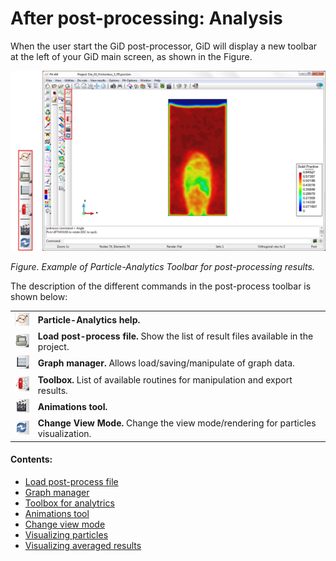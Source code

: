 # After post-processing: Analysis

When the user start the GiD post-processor, GiD will display a new toolbar at the left of your GiD main screen, as shown in the Figure.

![](img/post_postprocess_toolbar.png "Example of Particle-Analytics Toolbox")

*Figure. Example of Particle-Analytics Toolbar for post-processing results.*

The description of the different commands in the post-process toolbar is shown below:


| | |
|:-------:|:------|
| ![](img/PA_help.png)       | **Particle-Analytics help.** |
| ![](img/post_open.png)     | **Load post-process file.** Show the list of result files available in the project. |
| ![](img/post_graphs.png)   | **Graph manager.** Allows load/saving/manipulate of graph data. |
| ![](img/toolbox.png)       | **Toolbox.** List of available routines for manipulation and export results. |
| ![](img/post_animator.png) | **Animations tool.**  |
| ![](img/post_refresh.png)  | **Change View Mode.** Change the view mode/rendering for particles visualization. |



#### Contents:

* [Load post-process file](post_load_results.md)
* [Graph manager](post_graph_manager.md)
* [Toolbox for analytrics](post_toolbox_analytics.md)
* [Animations tool](post_animations.md)
* [Change view mode](post_view_modes.md)
* [Visualizing particles](post_view_particles.md)
* [Visualizing averaged results](post_view_coarse_graining.md)


